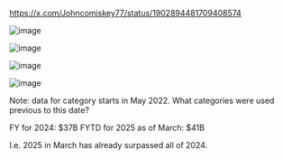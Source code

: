 
https://x.com/Johncomiskey77/status/1902894481709408574

![image](https://github.com/user-attachments/assets/3b21a5e0-f93f-4fb6-b1e5-90d91f5dc4b8)

![image](https://github.com/user-attachments/assets/35483df6-4bcf-40dd-a7e4-a170431d5e72)

![image](https://github.com/user-attachments/assets/9f03da6e-01dd-4253-9745-b5814f006d2d)

![image](https://github.com/user-attachments/assets/64b99d27-0947-4555-b472-a4080b65f1de)

Note: data for category starts in May 2022. What categories were used previous to this date?

FY   for 2024: $37B
FYTD for 2025 as of March: $41B

I.e. 2025 in March has already surpassed all of 2024.


